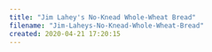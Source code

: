 ```yaml
---
title: "Jim Lahey's No-Knead Whole-Wheat Bread"
filename: "Jim-Laheys-No-Knead-Whole-Wheat-Bread"
created: 2020-04-21 17:20:15
---
```


